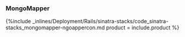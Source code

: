 <!--  usedin: [ _rails/deployment/sinatra-stacks.md] -->


### MongoMapper



{%include _inlines/Deployment/Rails/sinatra-stacks/code_sinatra-stacks_mongomapper-ngoappercon.md  product = include.product %}




